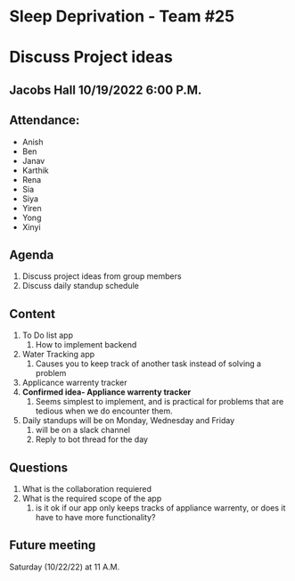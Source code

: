 # Sleep Deprivation - Team #25

# Discuss Project ideas

## Jacobs Hall 10/19/2022 6:00 P.M.

## Attendance: 
- Anish
- Ben
- Janav
- Karthik
- Rena
- Sia
- Siya
- Yiren
- Yong
- Xinyi

## Agenda
1. Discuss project ideas from group members
2. Discuss daily standup schedule

## Content
1. To Do list app
   1. How to implement backend 
2. Water Tracking app
   1. Causes you to keep track of another task instead of solving a problem
3. Applicance warrenty tracker 
4. **Confirmed idea- Appliance warrenty tracker**
   1. Seems simplest to implement, and is practical for problems that are tedious when we do encounter them. 
5. Daily standups will be on Monday, Wednesday and Friday
   1. will be on a slack channel
   2. Reply to bot thread for the day

## Questions
1. What is the collaboration requiered
2. What is the required scope of the app
   1. is it ok if our app only keeps tracks of appliance warrenty, or does it have to have more functionality?
   

## Future meeting
Saturday (10/22/22) at 11 A.M.